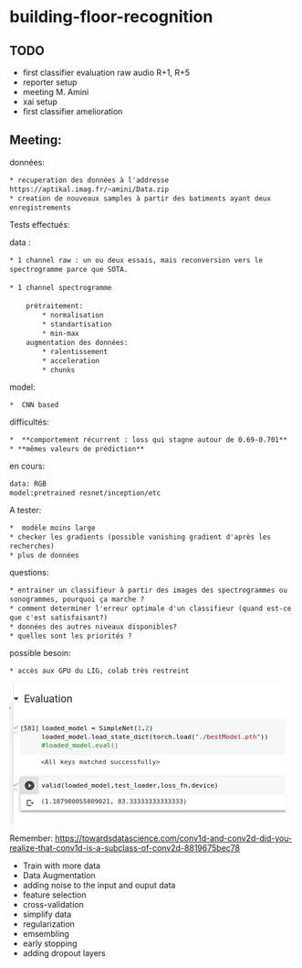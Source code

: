 # building-floor-recognition

## TODO

* first classifier evaluation raw audio R+1, R+5
* reporter setup
* meeting M. Amini
* xai setup
* first classifier amelioration

## Meeting:

données:
	
	* recuperation des données à l'addresse https://aptikal.imag.fr/~amini/Data.zip
	* creation de nouveaux samples à partir des batiments ayant deux enregistrements
	
Tests effectués:

data : 
	
	* 1 channel raw : un ou deux essais, mais reconversion vers le spectrogramme parce que SOTA.
	
	* 1 channel spectrogramme 
		
		prétraitement:
			* normalisation
			* standartisation
			* min-max
		augmentation des données:
			* ralentissement
			* acceleration
			* chunks 
model: 
	
	*  CNN based

	
difficultés:
	
	*  **comportement récurrent : loss qui stagne autour de 0.69-0.701**
	* **mêmes valeurs de prédiction**

en cours:
	
	data: RGB
	model:pretrained resnet/inception/etc

A tester:
	
	*  modèle moins large
	* checker les gradients (possible vanishing gradient d'après les recherches)
	* plus de données

questions:
	
	* entrainer un classifieur à partir des images des spectrogrammes ou sonogrammes, pourquoi ça marche ? 
	* comment determiner l'erreur optimale d'un classifieur (quand est-ce que c'est satisfaisant?)
	* données des autres niveaux disponibles?
	* quelles sont les priorités ?
	
possible besoin:
	
	* accès aux GPU du LIG, colab très restreint

![](best_score.png)

Remember:
https://towardsdatascience.com/conv1d-and-conv2d-did-you-realize-that-conv1d-is-a-subclass-of-conv2d-8819675bec78

* Train with more data
* Data Augmentation
* adding noise to the input and ouput data
* feature selection
* cross-validation
* simplify data
* regularization
* emsembling
* early stopping
* adding dropout layers
